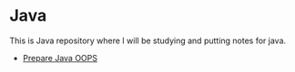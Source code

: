 # Java
This is Java repository where I will be studying and putting notes for java.

- [Prepare Java OOPS](https://www.youtube.com/watch?v=5NQjLBuNL0I)

